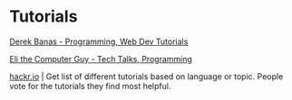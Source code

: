 # Tutorials
[Derek Banas - Programming, Web Dev Tutorials](https://www.youtube.com/user/derekbanas/featured)

[Eli the Computer Guy - Tech Talks, Programming](https://www.youtube.com/user/elithecomputerguy/featured)

[hackr.io](https://hackr.io/) | Get list of different tutorials based on language or topic. People vote for the tutorials they find most helpful.

